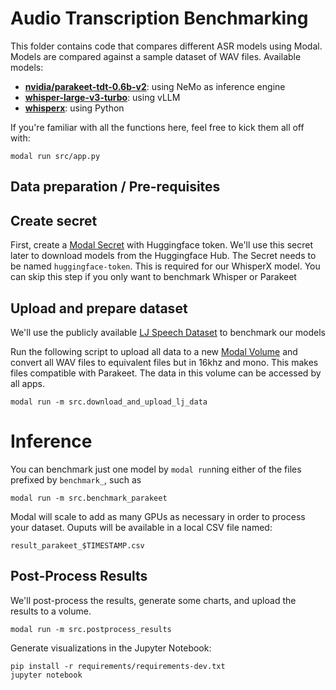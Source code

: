 # Audio Transcription Benchmarking

This folder contains code that compares different ASR models using
Modal. Models are compared against a sample dataset of WAV files. Available
models:

- [**nvidia/parakeet-tdt-0.6b-v2**](https://huggingface.co/nvidia/parakeet-tdt-0.6b-v2): using NeMo as inference engine
- [**whisper-large-v3-turbo**](https://huggingface.co/openai/whisper-large-v3-turbo): using vLLM
- [**whisperx**](https://github.com/m-bain/whisperX): using Python

If you're familiar with all the functions here, feel free to kick them all off with:

```shell
modal run src/app.py
```

## Data preparation / Pre-requisites

## Create secret

First, create a [Modal Secret](https://modal.com/docs/guide/secrets#secrets) with Huggingface token.
We'll use this secret later to download models from the Huggingface Hub. The Secret needs to be
named `huggingface-token`. This is required for our WhisperX model. You can skip this step if you only
want to benchmark Whisper or Parakeet

## Upload and prepare dataset

We'll use the publicly available [LJ Speech Dataset](https://keithito.com/LJ-Speech-Dataset/) to benchmark our models

Run the following script to upload all data to a new [Modal Volume](https://modal.com/docs/guide/volumes#volumes)
and convert all WAV files to equivalent files but in 16khz and mono. This makes files compatible with Parakeet. The data in this volume can be accessed by all apps.

```shell
modal run -m src.download_and_upload_lj_data
```

# Inference

You can benchmark just one model by `modal run`ning either of the files prefixed by `benchmark_`, such as

```
modal run -m src.benchmark_parakeet
```

Modal will scale to add as many GPUs as necessary in order to process your
dataset. Ouputs will be available in a local CSV file named:

```shell
result_parakeet_$TIMESTAMP.csv
```

## Post-Process Results

We'll post-process the results, generate some charts, and upload the results to a volume.

```shell
modal run -m src.postprocess_results
```

Generate visualizations in the Jupyter Notebook:

```shell
pip install -r requirements/requirements-dev.txt
jupyter notebook
```
